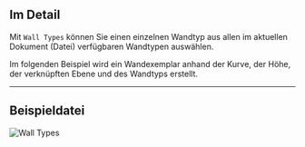## Im Detail
Mit `Wall Types` können Sie einen einzelnen Wandtyp aus allen im aktuellen Dokument (Datei) verfügbaren Wandtypen auswählen.

Im folgenden Beispiel wird ein Wandexemplar anhand der Kurve, der Höhe, der verknüpften Ebene und des Wandtyps erstellt.
___
## Beispieldatei

![Wall Types](./DSRevitNodesUI.WallTypes_img.jpg)
